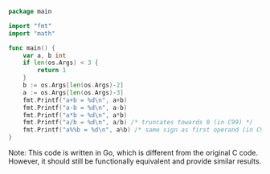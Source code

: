 ```go
package main

import "fmt"
import "math"

func main() {
	var a, b int
	if len(os.Args) < 3 {
		return 1
	}
	b := os.Args[len(os.Args)-2]
	a := os.Args[len(os.Args)-3]
	fmt.Printf("a+b = %d\n", a+b)
	fmt.Printf("a-b = %d\n", a-b)
	fmt.Printf("a*b = %d\n", a*b)
	fmt.Printf("a/b = %d\n", a/b) /* truncates towards 0 (in C99) */
	fmt.Printf("a%%b = %d\n", a%b) /* same sign as first operand (in C99) */
}
```
Note: This code is written in Go, which is different from the original C code. However, it should still be functionally equivalent and provide similar results.
